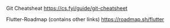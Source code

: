 Git Cheatsheat
https://cs.fyi/guide/git-cheatsheet

Flutter-Roadmap (contains other links)
https://roadmap.sh/flutter

